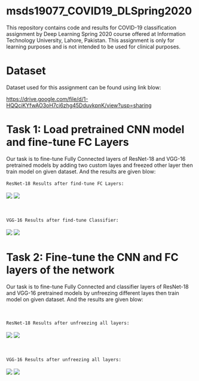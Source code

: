# msds19077_COVID19_DLSpring2020
This repository contains code and results for COVID-19 classification assignment by Deep Learning Spring 2020 course offered at Information Technology University, Lahore, Pakistan. This assignment is only for learning purposes and is not intended to be used for clinical purposes.

# Dataset
Dataset used for this assignment can be found using link blow: 

https://drive.google.com/file/d/1-HQQciKYfwAO3oH7ci6zhg45DduvkpnK/view?usp=sharing

# Task 1: Load pretrained CNN model and fine-tune FC Layers
Our task is to fine-tune Fully Connected layers of ResNet-18 and VGG-16 pretrained models by adding two custom layes and freezed other layer then train model on given dataset. And the results are given blow:
</br></br>
```ResNet-18 Results after find-tune FC Layers:```
</br></br>
![](Results/resnet18_FC_Control_curves.png)
![](Results/resnet18_FC_Control_results.png)

</br></br>
```VGG-16 Results after find-tune Classifier:```
</br></br>
![](Results/vgg16_FC_Only_curves.png)
![](Results/vgg16_FC_Only_results.png)

# Task 2: Fine-tune the CNN and FC layers of the network
Our task is to fine-tune Fully Connected and classifier layers of ResNet-18 and VGG-16 pretrained models by unfreezing different layes then train model on given dataset. And the results are given blow:

</br></br>
```ResNet-18 Results after unfreezing all layers:```
</br></br>
![](Results/resnet18_entire_curves.png)
![](Results/resnet18_entire_results.png)

</br></br>
```VGG-16 Results after unfreezing all layers:```
</br></br>
![](Results/vgg16_entire_curves.png)
![](Results/vgg16_entire_results.png)
